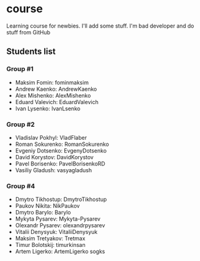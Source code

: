 # course

Learning course for newbies. I'll add some stuff. I'm bad developer and do stuff from GitHub

## Students list

### Group #1

- Maksim Fomin: fominmaksim
- Andrew Kaenko: AndrewKaenko
- Alex Mishenko: AlexMishenko
- Eduard Valevich: EduardValevich
- Ivan Lysenko: IvanLsenko

### Group #2
- Vladislav Pokhyl: VladFlaber
- Roman Sokurenko: RomanSokurenko
- Evgeniy Dotsenko: EvgenyDotsenko
- David Korystov: DavidKorystov
- Pavel Borisenko: PavelBorisenkoRD
- Vasiliy Gladush: vasyagladush

### Group #4
- Dmytro Tikhostup: DmytroTikhostup
- Paukov Nikita: NikPaukov
- Dmytro Barylo: Barylo
- Mykyta Pysarev: Mykyta-Pysarev
- Olexandr Pysarev: olexandrpysarev
- Vitalii Denysyuk: VitaliiDenysyuk
- Maksim Tretyakov: Tretmax
- Timur Bolotskij: timurkinsan
- Artem Ligerko: ArtemLigerko
sogks
 